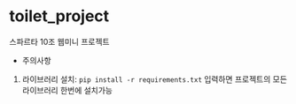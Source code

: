 # toilet_project
스파르타 10조 웹미니 프로젝트

* 주의사항
1. 라이브러리 설치: `pip install -r requirements.txt` 입력하면 프로젝트의 모든 라이브러리 한번에 설치가능
